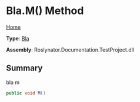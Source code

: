 # Bla\.M\(\) Method

[Home](../../../README.md)

**Type**: [Bla](../README.md)

**Assembly**: Roslynator\.Documentation\.TestProject\.dll

## Summary

bla m

```csharp
public void M()
```

